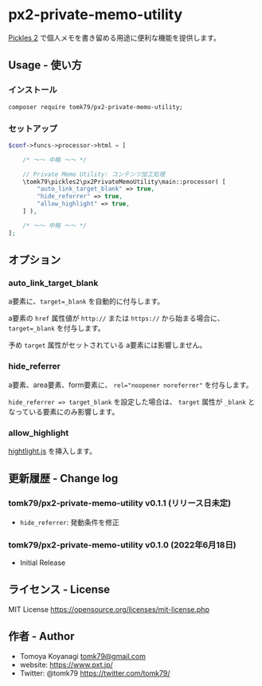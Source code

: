 # px2-private-memo-utility

[Pickles 2](https://pickles2.pxt.jp/) で個人メモを書き留める用途に便利な機能を提供します。


## Usage - 使い方

### インストール

```
composer require tomk79/px2-private-memo-utility;
```

### セットアップ

```php
$conf->funcs->processor->html = [

    /* 〜〜 中略 〜〜 */

    // Private Memo Utility: コンテンツ加工処理
    \tomk79\pickles2\px2PrivateMemoUtility\main::processor( [
        "auto_link_target_blank" => true,
        "hide_referrer" => true,
        "allow_highlight" => true,
    ] ),

    /* 〜〜 中略 〜〜 */
];
```

## オプション

### auto_link_target_blank

a要素に、`target=_blank` を自動的に付与します。

a要素の `href` 属性値が `http://` または `https://` から始まる場合に、 `target=_blank` を付与します。

予め `target` 属性がセットされている a要素には影響しません。


### hide_referrer

a要素、area要素、form要素に、 `rel="noopener noreferrer"` を付与します。

`hide_referrer => target_blank` を設定した場合は、 `target` 属性が `_blank` となっている要素にのみ影響します。


### allow_highlight

[hightlight.js](https://highlightjs.org/) を挿入します。


## 更新履歴 - Change log

### tomk79/px2-private-memo-utility v0.1.1 (リリース日未定)

- `hide_referrer`: 発動条件を修正

### tomk79/px2-private-memo-utility v0.1.0 (2022年6月18日)

- Initial Release



## ライセンス - License

MIT License
https://opensource.org/licenses/mit-license.php


## 作者 - Author

- Tomoya Koyanagi <tomk79@gmail.com>
- website: <https://www.pxt.jp/>
- Twitter: @tomk79 <https://twitter.com/tomk79/>
